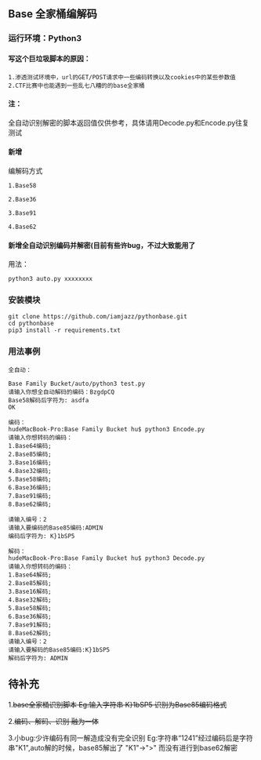 ## Base 全家桶编解码
### 运行环境：Python3
#### 写这个巨垃圾脚本的原因：
```
1.渗透测试环境中，url的GET/POST请求中一些编码转换以及cookies中的某些参数值
2.CTF比赛中也能遇到一些乱七八糟的的base全家桶
```
#### 注：
全自动识别解密的脚本返回值仅供参考，具体请用Decode.py和Encode.py往复测试
#### 新增
编解码方式

    1.Base58
    
    2.Base36
    
    3.Base91
    
    4.Base62
#### 新增全自动识别编码并解密(目前有些许bug，不过大致能用了
用法：
```
python3 auto.py xxxxxxxx
```
### 安装模块
```
git clone https://github.com/iamjazz/pythonbase.git
cd pythonbase
pip3 install -r requirements.txt
```


### 用法事例
```
全自动：

Base Family Bucket/auto/python3 test.py
请输入你想全自动解码的编码：BzgdpCQ
Base58解码后字符为: asdfa
OK

编码：
hudeMacBook-Pro:Base Family Bucket hu$ python3 Encode.py 
请输入你想转码的编码：
1.Base64编码;
2.Base85编码;
3.Base16编码;
4.Base32编码;
5.Base58编码;
6.Base36编码;
7.Base91编码;
8.Base62编码;

请输入编号：2
请输入要编码的Base85编码:ADMIN
编码后字符为: K}1bSP5

解码：
hudeMacBook-Pro:Base Family Bucket hu$ python3 Decode.py 
请输入你想转码的编码：
1.Base64解码;
2.Base85解码;
3.Base16解码;
4.Base32解码;
5.Base58解码;
6.Base36解码;
7.Base91解码;
8.Base62解码;
请输入编号：2
请输入要解码的Base85编码:K}1bSP5
解码后字符为: ADMIN
```
## 待补充

1.~~base全家桶识别脚本  Eg:输入字符串 K}1bSP5 识别为Base85编码格式~~

2.~~编码、解码、识别 融为一体~~

3.小bug:少许编码有同一解造成没有完全识别 Eg:字符串“1241”经过编码后是字符串"K1",auto解的时候，base85解出了 "K1"->">" 而没有进行到base62解密

